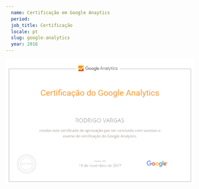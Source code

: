 ```yaml
---
  name: Certificação em Google Anaytics
  period:
  job_title: Certificação
  locale: pt
  slug: google-analytics
  year: 2016
---
```


<img class="img-responsive" src="/assets/images/certifications/google-analytics.png" alt="">
